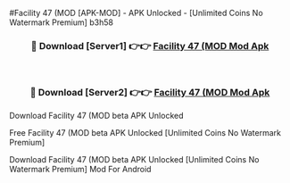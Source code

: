 #Facility 47 (MOD [APK-MOD] - APK Unlocked - [Unlimited Coins No Watermark Premium] b3h58



<div align="center">

<h3>🔴 Download [Server1] 👉👉 <a href="https://momento.my/?title=Facility_47_(MOD">Facility 47 (MOD Mod Apk</a></h3><br>

<h3>🔴 Download [Server2] 👉👉 <a href="https://momento.my/?title=Facility_47_(MOD">Facility 47 (MOD Mod Apk</a></h3>
</div>



Download Facility 47 (MOD beta APK Unlocked

Free Facility 47 (MOD beta APK Unlocked [Unlimited Coins No Watermark Premium]

Download Facility 47 (MOD beta APK Unlocked [Unlimited Coins No Watermark Premium] Mod For Android
